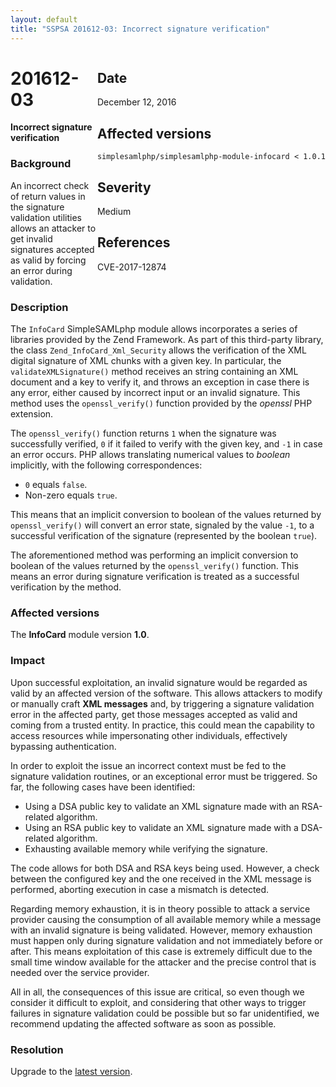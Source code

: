 ```yaml
---
layout: default
title: "SSPSA 201612-03: Incorrect signature verification"
---
```


<aside><div class="sidebar-warning" style="float: right;">
<h2>Date</h2>
December 12, 2016
<h2>Affected versions</h2>
<code>simplesamlphp/simplesamlphp-module-infocard &lt; 1.0.1</code>
<h2>Severity</h2>
Medium
<h2>References</h2>
CVE-2017-12874
</div></aside>

# 201612-03

**Incorrect signature verification**

### Background

An incorrect check of return values in the signature validation utilities allows an attacker to get invalid signatures
accepted as valid by forcing an error during validation.

### Description

The `InfoCard` SimpleSAMLphp module allows incorporates a series of libraries provided by the Zend Framework. As part
of this third-party library, the class `Zend_InfoCard_Xml_Security` allows the verification of the XML digital signature
of XML chunks with a given key. In particular, the `validateXMLSignature()` method receives an string containing an XML
document and a key to verify it, and throws an exception in case there is any error, either caused by incorrect input or
an invalid signature. This method uses the `openssl_verify()` function provided by the _openssl_ PHP extension.

The `openssl_verify()` function returns `1` when the signature was successfully verified, `0` if it failed to verify
with the given key, and `-1` in case an error occurs. PHP allows translating numerical values to _boolean_ implicitly,
with the following correspondences:

* `0` equals `false`.
* Non-zero equals `true`.

This means that an implicit conversion to boolean of the values returned by `openssl_verify()` will convert an error
state, signaled by the value `-1`, to a successful verification of the signature (represented by the boolean `true`).

The aforementioned method was performing an implicit conversion to boolean of the values returned by the
`openssl_verify()` function. This means an error during signature verification is treated as a successful verification
by the method.

### Affected versions

The **InfoCard** module version **1.0**.

### Impact

Upon successful exploitation, an invalid signature would be regarded as valid by an affected version of the software.
This allows attackers to modify or manually craft **XML messages** and, by triggering a signature validation
error in the affected party, get those messages accepted as valid and coming from a trusted entity. In practice, this
could mean the capability to access resources while impersonating other individuals, effectively bypassing
authentication.

In order to exploit the issue an incorrect context must be fed to the signature validation routines, or an exceptional
error must be triggered. So far, the following cases have been identified:

* Using a DSA public key to validate an XML signature made with an RSA-related algorithm.
* Using an RSA public key to validate an XML signature made with a DSA-related algorithm.
* Exhausting available memory while verifying the signature.

The code allows for both DSA and RSA keys being used. However, a check between the configured key and the one received
in the XML message is performed, aborting execution in case a mismatch is detected.

Regarding memory exhaustion, it is in theory possible to attack a service provider causing the consumption of all
available memory while a message with an invalid signature is being validated. However, memory exhaustion must happen
only during signature validation and not immediately before or after. This means exploitation of this case is extremely
difficult due to the small time window available for the attacker and the precise control that is needed over the
service provider.

All in all, the consequences of this issue are critical, so even though we consider it difficult to exploit, and
considering that other ways to trigger failures in signature validation could be possible but so far unidentified, we
recommend updating the affected software as soon as possible.

### Resolution

Upgrade to the [latest version](https://github.com/simplesamlphp/simplesamlphp-module-infocard/releases).
